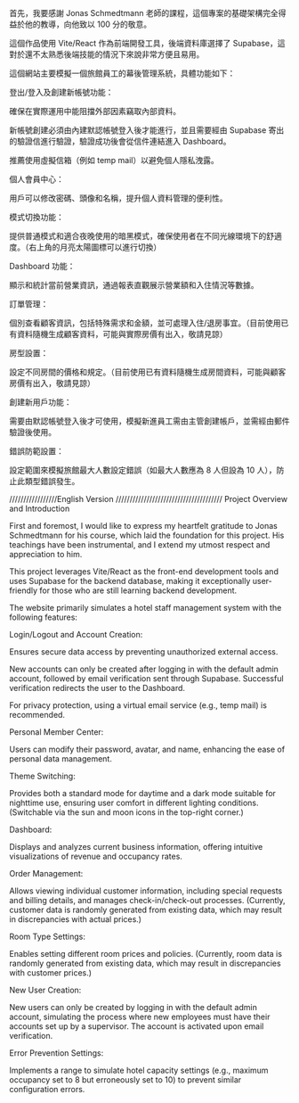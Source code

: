 首先，我要感謝 Jonas Schmedtmann 老師的課程，這個專案的基礎架構完全得益於他的教導，向他致以 100 分的敬意。

這個作品使用 Vite/React 作為前端開發工具，後端資料庫選擇了 Supabase，這對於還不太熟悉後端技能的情況下來說非常方便且易用。

這個網站主要模擬一個旅館員工的幕後管理系統，具體功能如下：

登出/登入及創建新帳號功能：

確保在實際運用中能阻擋外部因素竊取內部資料。

新帳號創建必須由內建默認帳號登入後才能進行，並且需要經由 Supabase 寄出的驗證信進行驗證，驗證成功後會從信件連結進入 Dashboard。

推薦使用虛擬信箱（例如 temp mail）以避免個人隱私洩露。

個人會員中心：

用戶可以修改密碼、頭像和名稱，提升個人資料管理的便利性。

模式切換功能：

提供普通模式和適合夜晚使用的暗黑模式，確保使用者在不同光線環境下的舒適度。（右上角的月亮太陽圖標可以進行切換）

Dashboard 功能：

顯示和統計當前營業資訊，通過報表直觀展示營業額和入住情況等數據。

訂單管理：

個別查看顧客資訊，包括特殊需求和金額，並可處理入住/退房事宜。（目前使用已有資料隨機生成顧客資料，可能與實際房價有出入，敬請見諒）

房型設置：

設定不同房間的價格和規定。（目前使用已有資料隨機生成房間資料，可能與顧客房價有出入，敬請見諒）

創建新用戶功能：

需要由默認帳號登入後才可使用，模擬新進員工需由主管創建帳戶，並需經由郵件驗證後使用。

錯誤防範設置：

設定範圍來模擬旅館最大人數設定錯誤（如最大人數應為 8 人但設為 10 人），防止此類型錯誤發生。

/////////////////English Version //////////////////////////////////////
Project Overview and Introduction

First and foremost, I would like to express my heartfelt gratitude to Jonas Schmedtmann for his course, which laid the foundation for this project. His teachings have been instrumental, and I extend my utmost respect and appreciation to him.

This project leverages Vite/React as the front-end development tools and uses Supabase for the backend database, making it exceptionally user-friendly for those who are still learning backend development.

The website primarily simulates a hotel staff management system with the following features:

Login/Logout and Account Creation:

Ensures secure data access by preventing unauthorized external access.

New accounts can only be created after logging in with the default admin account, followed by email verification sent through Supabase. Successful verification redirects the user to the Dashboard.

For privacy protection, using a virtual email service (e.g., temp mail) is recommended.

Personal Member Center:

Users can modify their password, avatar, and name, enhancing the ease of personal data management.

Theme Switching:

Provides both a standard mode for daytime and a dark mode suitable for nighttime use, ensuring user comfort in different lighting conditions. (Switchable via the sun and moon icons in the top-right corner.)

Dashboard:

Displays and analyzes current business information, offering intuitive visualizations of revenue and occupancy rates.

Order Management:

Allows viewing individual customer information, including special requests and billing details, and manages check-in/check-out processes. (Currently, customer data is randomly generated from existing data, which may result in discrepancies with actual prices.)

Room Type Settings:

Enables setting different room prices and policies. (Currently, room data is randomly generated from existing data, which may result in discrepancies with customer prices.)

New User Creation:

New users can only be created by logging in with the default admin account, simulating the process where new employees must have their accounts set up by a supervisor. The account is activated upon email verification.

Error Prevention Settings:

Implements a range to simulate hotel capacity settings (e.g., maximum occupancy set to 8 but erroneously set to 10) to prevent similar configuration errors.
